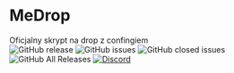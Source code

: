 # MeDrop
Oficjalny skrypt na drop z confingiem<br>
![GitHub release](https://img.shields.io/github/release/Mefuuu/MeDrop.svg?style=for-the-badge)
![GitHub issues](https://img.shields.io/github/issues-raw/Mefuuu/MeDrop.svg?style=for-the-badge)
![GitHub closed issues](https://img.shields.io/github/issues-closed-raw/Mefuuu/MeDrop.svg?style=for-the-badge)
![GitHub All Releases](https://img.shields.io/github/downloads/Mefuuu/MeDrop/total.svg?style=for-the-badge)
[![Discord](https://img.shields.io/discord/425192525091831808.svg?style=for-the-badge)](https://discordapp.com/invite/kKpgtFB)
